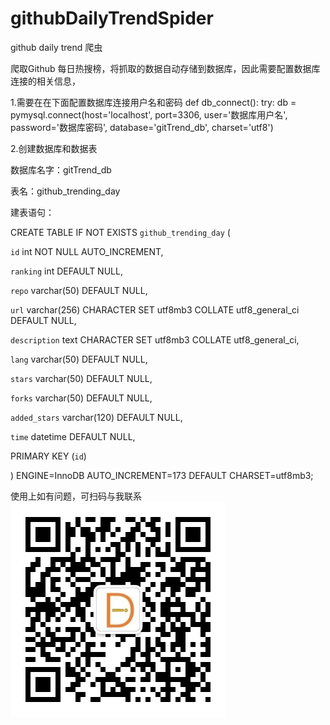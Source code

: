 # githubDailyTrendSpider
github daily trend 爬虫

爬取Github 每日热搜榜，将抓取的数据自动存储到数据库，因此需要配置数据库连接的相关信息，

1.需要在在下面配置数据库连接用户名和密码
def db_connect():
    try:
        db = pymysql.connect(host='localhost', port=3306, user='数据库用户名', password='数据库密码', database='gitTrend_db',
                             charset='utf8')
                             

2.创建数据库和数据表

数据库名字：gitTrend_db

表名：github_trending_day

建表语句：

CREATE TABLE IF NOT EXISTS `github_trending_day` (

  `id` int NOT NULL AUTO_INCREMENT,
  
  `ranking` int DEFAULT NULL,
  
  `repo` varchar(50) DEFAULT NULL,
  
  `url` varchar(256) CHARACTER SET utf8mb3 COLLATE utf8_general_ci DEFAULT NULL,
  
  `description` text CHARACTER SET utf8mb3 COLLATE utf8_general_ci,
  
  `lang` varchar(50) DEFAULT NULL,
  
  `stars` varchar(50) DEFAULT NULL,
  
  `forks` varchar(50) DEFAULT NULL,
  
  `added_stars` varchar(120) DEFAULT NULL,
  
  `time` datetime DEFAULT NULL,
  
  PRIMARY KEY (`id`)
  
) ENGINE=InnoDB AUTO_INCREMENT=173 DEFAULT CHARSET=utf8mb3;


使用上如有问题，可扫码与我联系
![image](https://github.com/EricLULU/githubDailyTrendSpider/blob/main/img/wechat.jpg)
